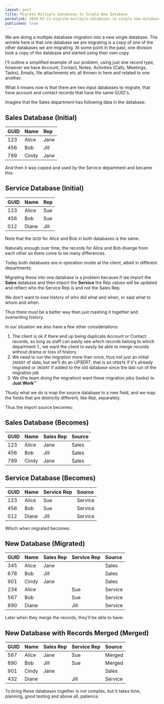 ```yaml
---
layout: post
title: Migrate Multiple Databases to Single New Database
permalink: 2020-02-21-migrate-multiple-databases-to-single-new-database
published: true
---
```

We are doing a multiple database migration into a new single database. The wrinkle here is that one database we are migrating is a copy of one of the other databases we are migrating. At some point in the past, one division took a copy of the database and started using their own copy.<!--more-->

I'll outline a simplified example of our problem, using just one record type, however we have Account, Contact, Notes, Activities (Calls, Meetings, Tasks), Emails, file attachments etc all thrown in here and related to one another.

What it means now is that there are two input databases to migrate, that have account and contact records that have the same GUID's.

Imagine that the Sales department has following data in the database:

## Sales Database (Initial)

| GUID | Name  | Rep  |
|:-----|:------|:-----|
| 123  | Alice | Jane |
| 456  | Bob   | Jill |
| 789  | Cindy | Jane |

And then it was copied and used by the Service department and became this:

## Service Database (Initial)

| GUID | Name  | Rep  |
|:-----|:------|:-----|
| 123  | Alice | Sue  |
| 456  | Bob   | Sue  |
| 012  | Diane | Jill |

Note that the `GUID` for Alice and Bob in both databases is the same.

Naturally enough over time, the records for Alice and Bob diverge from each other so there come to be many differences.

Today both databases are in operation onsite at the client, albeit in different departments.

Migrating these into one database is a problem because if we import the **Sales** database and then import the **Service** the Rep values will be updated and reflect who the Service Rep is and not the Sales Rep.

We don't want to *lose* history of who did what and when, or said what to whom and when.

Thus there must be a better way then just mashing it together and overwriting history.

In our situation we also have a few other considerations:

1. The client is ok if there end up being duplicate Account or Contact records, so long as staff can easily see which records belong to which department
1., we want the client to easily be able to merge records without drama or loss of history
1. We need to run the migration more than once, thus not just an initial `INSERT` of data, but we'll do an *UPSERT*, that is an `UPDATE` if it's already migrated or `INSERT` if added to the old database since the last run of the migration job
1. We (the team doing the migration) want these migration jobs (tasks) to **Just Work**™

Thusly what we do is map the source database to a new field, and we map the fields that are distinctly different, like *Rep*, separately.

Thus the import source becomes:

## Sales Database (Becomes)

| GUID | Name  | Sales Rep  | Source |
|:-----|:------|:-----------|:-------|
| 123  | Alice | Jane       | Sales  |
| 456  | Bob   | Jill       | Sales  |
| 789  | Cindy | Jane       | Sales  |

## Service Database (Becomes)

| GUID | Name  | Service Rep  | Source  |
|:-----|:------|:-------------|:--------|
| 123  | Alice | Sue          | Service |
| 456  | Bob   | Sue          | Service |
| 012  | Diane | Jill         | Service |

Which when migrated becomes:

## New Database (Migrated)

| GUID | Name  | Sales Rep |Service Rep | Source  |
|:-----|:------|:----------|:-----------|:--------|
| 345  | Alice | Jane      |            | Sales   |
| 678  | Bob   | Jill      |            | Sales   |
| 901  | Cindy | Jane      |            | Sales   |
| 234  | Alice |           | Sue        | Service |
| 567  | Bob   |           | Sue        | Service |
| 890  | Diane |           | Jill       | Service |

Later when they merge the records, they'll be able to have:

## New Database with Records Merged (Merged)

| GUID | Name  | Sales Rep |Service Rep | Source  |
|:-----|:------|:----------|:-----------|:--------|
| 567  | Alice | Jane      | Sue        | Merged  |
| 890  | Bob   | Jill      | Sue        | Merged  |
| 901  | Cindy | Jane      |            | Sales   |
| 432  | Diane |           | Jill       | Service |

To bring these databases together is not complex, but it takes time, planning, good testing and above all, patience.

